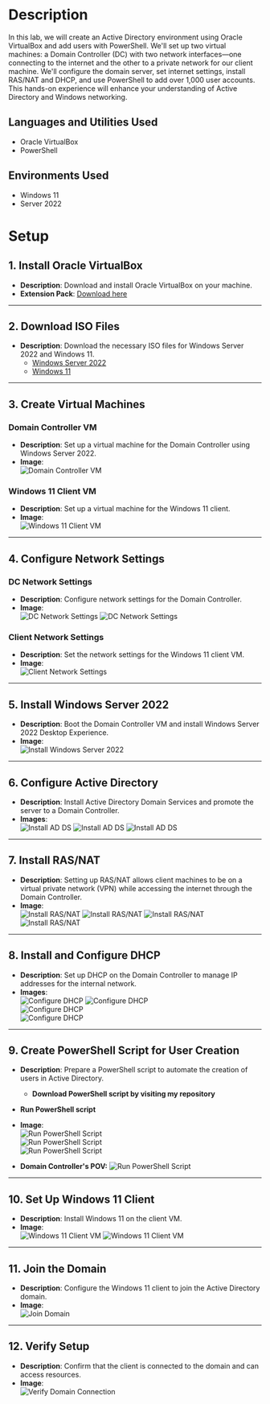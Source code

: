 # Description
In this lab, we will create an Active Directory environment using Oracle VirtualBox and add users with PowerShell. We'll set up two virtual machines: a Domain Controller (DC) with two network interfaces—one connecting to the internet and the other to a private network for our client machine. We'll configure the domain server, set internet settings, install RAS/NAT and DHCP, and use PowerShell to add over 1,000 user accounts. This hands-on experience will enhance your understanding of Active Directory and Windows networking.

## Languages and Utilities Used

- Oracle VirtualBox
- PowerShell

## Environments Used

- Windows 11
- Server 2022
# Setup

## 1. Install Oracle VirtualBox
- **Description**: Download and install Oracle VirtualBox on your machine.
- **Extension Pack**: [Download here](https://www.virtualbox.org/)

---

## 2. Download ISO Files
- **Description**: Download the necessary ISO files for Windows Server 2022 and Windows 11.
  - [Windows Server 2022](https://www.microsoft.com/en-us/evalcenter/download-windows-server-2022)
  - [Windows 11](https://www.microsoft.com/en-us/software-download/windows11)

---

## 3. Create Virtual Machines

### Domain Controller VM
- **Description**: Set up a virtual machine for the Domain Controller using Windows Server 2022.
- **Image**:  
  ![Domain Controller VM](images/1.png)

### Windows 11 Client VM
- **Description**: Set up a virtual machine for the Windows 11 client.
- **Image**:  
  ![Windows 11 Client VM](images/createclient.png)

---

## 4. Configure Network Settings

### DC Network Settings
- **Description**: Configure network settings for the Domain Controller.
- **Image**:  
  ![DC Network Settings](images/dcnet1.png)
  ![DC Network Settings](images/dcnet2.png)


### Client Network Settings
- **Description**: Set the network settings for the Windows 11 client VM.
- **Image**:  
  ![Client Network Settings](images/clientnet.png)

---

## 5. Install Windows Server 2022
- **Description**: Boot the Domain Controller VM and install Windows Server 2022 Desktop Experience.
- **Image**:  
  ![Install Windows Server 2022](images/serverdesktopexperience.png)

---

## 6. Configure Active Directory
- **Description**: Install Active Directory Domain Services and promote the server to a Domain Controller.
- **Images**:  
  ![Install AD DS](images/configdc1.png)
  ![Install AD DS](images/configdc2.png)
  ![Install AD DS](images/configdc3.png)  

---

## 7. Install RAS/NAT
- **Description**: Setting up RAS/NAT allows client machines to be on a virtual private network (VPN) while accessing the internet through the Domain Controller.
- **Image**:  
  ![Install RAS/NAT](images/ras1.png)
  ![Install RAS/NAT](images/ras2.png)
  ![Install RAS/NAT](images/ras3.png)
  ![Install RAS/NAT](images/ras4.png)


---

## 8. Install and Configure DHCP
- **Description**: Set up DHCP on the Domain Controller to manage IP addresses for the internal network.
- **Images**:  
  ![Configure DHCP](images/dhcp1.png)
  ![Configure DHCP](images/dhcp2.png)  
  ![Configure DHCP](images/dhcp3.png)  
  ![Configure DHCP](images/dhcp4.png)  


---

## 9. Create PowerShell Script for User Creation
- **Description**: Prepare a PowerShell script to automate the creation of users in Active Directory.
  - **Download PowerShell script by visiting my repository**
  
- **Run PowerShell script**
- **Image**:  
  ![Run PowerShell Script](images/powershell1.png)  
  ![Run PowerShell Script](images/powershell2.png)  
  ![Run PowerShell Script](images/powershell3.png)

- **Domain Controller's POV:**
        ![Run PowerShell Script](images/68747470733a2f2f692e696d6775722e636f6d2f504f706a6e66392e676966.gif)  
---

## 10. Set Up Windows 11 Client
- **Description**: Install Windows 11 on the client VM.
- **Image**:  
  ![Windows 11 Client VM](images/client1.png)
  ![Windows 11 Client VM](images/client2.png)
---

## 11. Join the Domain
- **Description**: Configure the Windows 11 client to join the Active Directory domain.
- **Image**:  
  ![Join Domain](images/joindomain.png)

---

## 12. Verify Setup
- **Description**: Confirm that the client is connected to the domain and can access resources.
- **Image**:  
  ![Verify Domain Connection](images/image.png)
